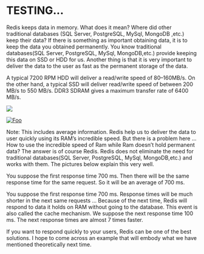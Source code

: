 # TESTING...


Redis keeps data in memory. What does it mean? Where did other traditional databases (SQL Server, PostgreSQL, MySql, MongoDB ,etc.) keep their data? If there is something as important obtaining data, it is to keep the data you obtained permanently. You know traditional databases(SQL Server, PostgreSQL, MySql, MongoDB,etc.) provide keeping this data on SSD or HDD for us. Another thing is that it is very important to deliver the data to the user as fast as the permanent storage of the data.

A typical 7200 RPM HDD will deliver a read/write speed of 80–160MB/s. On the other hand, a typical SSD will deliver read/write speed of between 200 MB/s to 550 MB/s. DDR3 SDRAM gives a maximum transfer rate of 6400 MB/s.


[<img src="https://miro.medium.com/max/1252/1*yFbr23EFQWSluZNefm8gfA.png">](http://google.com.au/)

[![Foo](https://miro.medium.com/max/1252/1*yFbr23EFQWSluZNefm8gfA.png)](http://google.com.au/)

Note: This includes average information.
Redis help us to deliver the data to user quickly using its RAM’s incredible speed. But there is a problem here … How to use the incredible speed of Ram while Ram doesn’t hold permanent data? The answer is of course Redis. Redis does not eliminate the need for traditional databases(SQL Server, PostgreSQL, MySql, MongoDB,etc.) and works with them. The pictures below explain this very well.


You suppose the first response time 700 ms. Then there will be the same response time for the same request. So it will be an average of 700 ms.


You suppose the first response time 700 ms. Response times will be much shorter in the next same requests … Because of the next time, Redis will respond to data it holds on RAM without going to the database. This event is also called the cache mechanism. We suppose the next response time 100 ms. The next response times are almost 7 times faster.

If you want to respond quickly to your users, Redis can be one of the best solutions. I hope to come across an example that will embody what we have mentioned theoretically next time.